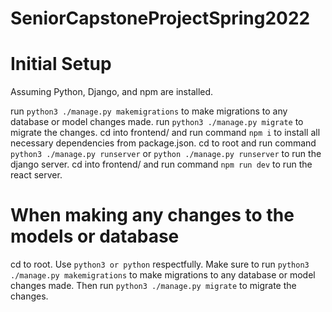 # SeniorCapstoneProjectSpring2022

# Initial Setup

Assuming Python, Django, and npm are installed.

run ```python3 ./manage.py makemigrations``` to make migrations to any database or model changes made.
run ```python3 ./manage.py migrate``` to migrate the changes.
cd into frontend/ and run command ```npm i``` to install all necessary dependencies from package.json.
cd to root and run command ```python3 ./manage.py runserver``` or ```python ./manage.py runserver``` to run the django server.
cd into frontend/ and run command ```npm run dev``` to run the react server.

# When making any changes to the models or database
cd to root. Use ```python3 or python``` respectfully.
Make sure to run ```python3 ./manage.py makemigrations``` to make migrations to any database or model changes made.
Then run ```python3 ./manage.py migrate``` to migrate the changes.

